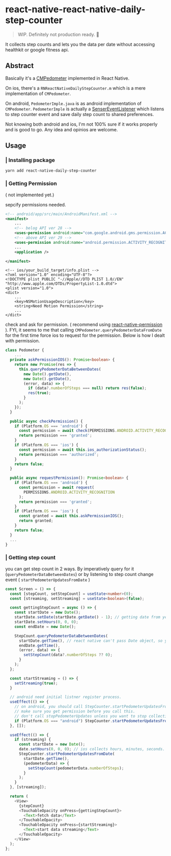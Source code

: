 # react-native-react-native-daily-step-counter

> WIP. Definitely not production ready. 🚧

It collects step counts and lets you the data per date without accessing healthkit or google fitness api.

## Abstract

Basically it's a [CMPedometer](https://developer.apple.com/documentation/coremotion/cmpedometer) implemented in React Native.

On ios, there's a `RNReactNativeDailyStepCounter.m` which is a mere implementation of `CMPedometer`.

On android, `PedometerImple.java` is as android implementation of `CMPedometer`. `PedometerImple` is actually a [SenserEventListener](https://developer.android.com/reference/android/hardware/SensorEventListener) which listens to step counter event and save daily step count to shared preferences.

Not knowing both android and ios, I'm not 100% sure if it works properly and is good to go. Any idea and opinios are welcome.

## Usage

### | Installing package

```
yarn add react-native-daily-step-counter
```

### | Getting Permission

( not implemented yet.)

sepcify permissions needed.

```xml
<!-- android/app/src/main/AndroidManifest.xml -->
<manifest>
	...
    <!-- belog API ver 28 -->
    <uses-permission android:name="com.google.android.gms.permission.ACTIVITY_RECOGNITION" />
    <!-- above API ver 29 -->
    <uses-permission android:name="android.permission.ACTIVITY_RECOGNITION" />
	...
	<application />

</manifest>
```

```plist
<!-- ios/your_build_target/info.plist -->
<?xml version="1.0" encoding="UTF-8"?>
<!DOCTYPE plist PUBLIC "-//Apple//DTD PLIST 1.0//EN" "http://www.apple.com/DTDs/PropertyList-1.0.dtd">
<plist version="1.0">
<dict>
	...
	<key>NSMotionUsageDescription</key>
	<string>Need Motion Permission</string>
	...
</dict>
```

check and ask for permission. ( recommend using [react-native-permission](https://github.com/zoontek/react-native-permissions) ). FYI, it seems to me that calling `CMPedometer.queryPedometerDataFromDate` for the first time force ios to request for the permission. Below is how I dealt with permission.

```ts
class Pedometer {
	...
  private askPermissionIOS(): Promise<boolean> {
    return new Promise(res => {
      this.queryPedometerDataBetweenDates(
        new Date().getDate(),
        new Date().getDate(),
        (error, data) => {
          if (data?.numberOfSteps === null) return res(false);
          res(true);
        }
      );
    });
  }

  public async checkPermission() {
    if (Platform.OS === 'android') {
      const permission = await check(PERMISSIONS.ANDROID.ACTIVITY_RECOGNITION);
      return permission === 'granted';
    }
    if (Platform.OS === 'ios') {
      const permission = await this.ios_authorizationStatus();
      return permission === 'authorized';
    }
    return false;
  }

  public async requestPermission(): Promise<boolean> {
    if (Platform.OS === 'android') {
      const permission = await request(
        PERMISSIONS.ANDROID.ACTIVITY_RECOGNITION
      );
      return permission === 'granted';
    }
    if (Platform.OS === 'ios') {
      const granted = await this.askPermissionIOS();
      return granted;
    }
    return false;
  }
  ...
}
```

### | Getting step count

you can get step count in 2 ways. By imperatively query for it (`queryPedometerDataBetweenDates`) or by listening to step count change event ( `startPedometerUpdatesFromDate` )

```ts
const Screen = () => {
  const [stepCount, setStepCount] = useState<number>(0);
  const [streaming, setStreaming] = useState<boolean>(false);

  const gettingStepCount = async () => {
    const startDate = new Date();
    startDate.setDate(startDate.getDate() - 1); // getting date from yesterday
    startDate.setHours(0, 0, 0);
    const endDate = new Date();

    StepCount.queryPedometerDataBetweenDates(
      startDate.getTime(), // react native can't pass Date object, so you should pass timestamp.
      endDate.getTime(),
      (error, data) => {
        setStepCount(data?.numberOfSteps ?? 0);
      }
    );
  };

  const startStreaming = () => {
	setStreaming(true);
  }

  // android need initial listner register process.
  useEffect(() => {
    // on android, you should call StepCounter.startPedometerUpdatesFromDate once to start collecting step count.
    // make sure you get permission before you call this.
    // don't call stopPedometerUpdates unless you want to stop collecting step count.
    if (Platform.OS === "android") StepCounter.startPedometerUpdatesFromDate();
  }, []);

  useEffect(() => {
    if (streaming) {
      const startDate = new Date();
      date.setHours(0, 0, 0); // ios collects hours, minutes, seconds. but android only works for date. step counts are saved per date YYYY-MM-DD.
      StepCounter.startPedometerUpdatesFromDate(
        startDate.getTime(),
        (pedometerData) => {
          setStepCount(pedometerData.numberOfSteps);
        }
      );
    }
  }, [streaming]);

  return (
    <View>
      {stepCount}
      <TouchableOpacity onPress={gettingStepCount}>
        <Text>fetch data</Text>
      </TouchableOpacity>
      <TouchableOpacity onPress={startStreaming}>
        <Text>start data streaming</Text>
      </TouchableOpacity>
    </View>
  );
};
```
